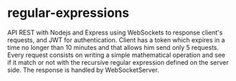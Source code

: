 # regular-expressions
API REST with Nodejs and Express using WebSockets to response client's requests, and JWT for authentication. 
Client has a token which expires in a time no longer than 10 minutes and that allows him send only 5 requests.
Every request consists on writing a simple mathematical operation and see if it match or not with the recursive regular expression defined on the server side.
The response is handled by WebSocketServer.

